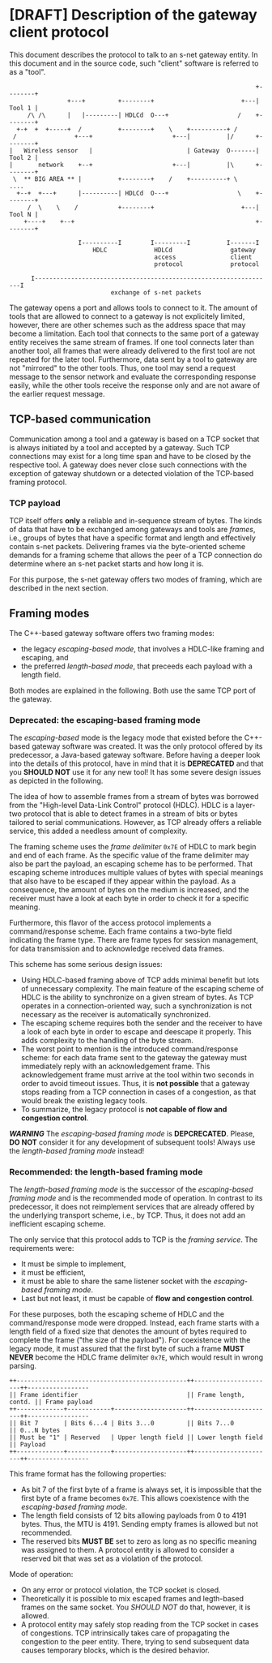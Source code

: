 # [DRAFT] Description of the gateway client protocol
This document describes the protocol to talk to an s-net gateway entity. In this document and in the
source code, such "client" software is referred to as a "tool".


                                                                        +--------+
                    +---+         +--------+                        +---| Tool 1 |
         /\ /\      |   |---------| HDLCd  O---+                   /    +--------+
      +-+  +  +-----+  /          +--------+    \    +----------+ /
     /                +---+                      +---|          |/      +--------+
    |   Wireless sensor   |                          | Gateway  O-------| Tool 2 |
    |       network    +--+                      +---|          |\      +--------+
     \  ** BIG AREA ** |          +--------+    /    +----------+ \        ....
      +--+  +---+      |----------| HDLCd  O---+                   \    +--------+
         /  \    \    /           +--------+                        +---| Tool N |
        +----+    +--+                                                  +--------+
        
                       I----------I        I---------I          I-------I
                           HDLC             HDLCd                gateway
                                            access               client
                                            protocol             protocol
                                            
          I------------------------------------------------------------------I
                                exchange of s-net packets


The gateway opens a port and allows tools to connect to it. The amount of tools that are allowed to
connect to a gateway is not explicitely limited, however, there are other schemes such as the
address space that may become a limitation. Each tool that connects to the same port of a gateway
entity receives the same stream of frames. If one tool connects later than another tool, all frames
that were already delivered to the first tool are not repeated for the later tool. Furthermore,
data sent by a tool to gateway are not "mirrored" to the other tools. Thus, one tool may send a request
message to the sensor network and evaluate the corresponding response easily, while the other tools
receive the response only and are not aware of the earlier request message.

## TCP-based communication
Communication among a tool and a gateway is based on a TCP socket that is always initiated by a tool
and accepted by a gateway. Such TCP connections may exist for a long time span and have to be closed
by the respective tool. A gateway does never close such connections with the exception of gateway
shutdown or a detected violation of the TCP-based framing protocol.

### TCP payload
TCP itself offers **only** a reliable and in-sequence stream of bytes. The kinds of data that have
to be exchanged among gateways and tools are *frames*, i.e., groups of bytes that have a specific format
and length and effectively contain s-net packets. Delivering frames via the byte-oriented scheme demands
for a framing scheme that allows the peer of a TCP connection do determine where an s-net packet starts
and how long it is.

For this purpose, the s-net gateway offers two modes of framing, which are described in the next section.

## Framing modes
The C++-based gateway software offers two framing modes:
- the legacy *escaping-based mode*, that involves a HDLC-like framing and escaping, and
- the preferred *length-based mode*, that preceeds each payload with a length field.

Both modes are explained in the following. Both use the same TCP port of the gateway.

### Deprecated: the escaping-based framing mode
The *escaping-based* mode is the legacy mode that existed before the C++-based gateway software
was created. It was the only protocol offered by its predecessor, a Java-based gateway software. Before
having a deeper look into the details of this protocol, have in mind that it is **DEPRECATED** and that you
**SHOULD NOT** use it for any new tool! It has some severe design issues as depicted in the following.

The idea of how to assemble frames from a stream of bytes was borrowed from the "High-level Data-Link
Control" protocol (HDLC). HDLC is a layer-two protocol that is able to detect frames in a stream of
bits or bytes tailored to serial communications. However, as TCP already offers a reliable service,
this added a needless amount of complexity.

The framing scheme uses the *frame delimiter* `0x7E` of HDLC to mark begin and end of each frame. As the
specific value of the frame delimiter may also be part the payload, an escaping scheme has to be performed.
That escaping scheme introduces multiple values of bytes with special meanings that also have to be escaped
if they appear within the payload. As a consequence, the amount of bytes on the medium is increased,
and the receiver must have a look at each byte in order to check it for a specific meaning.

Furthermore, this flavor of the access protocol implements a command/response scheme. Each frame contains
a two-byte field indicating the frame type. There are frame types for session management, for data
transmission and to acknowledge received data frames.

This scheme has some serious design issues:
- Using HDLC-based framing above of TCP adds minimal benefit but lots of unnecessary complexity. The main
  feature of the escaping scheme of HDLC is the ability to synchronize on a given stream of bytes. As TCP
  operates in a connection-oriented way, such a synchronization is not necessary as the receiver is
  automatically synchronized.
- The escaping scheme requires both the sender and the receiver to have a look of each byte in order to
  escape and deescape it properly. This adds complexity to the handling of the byte stream.
- The worst point to mention is the introduced command/response scheme: for each data frame sent to the
  gateway the gateway must immediately reply with an acknowledgement frame. This acknowledgement frame
  must arrive at the tool within two seconds in order to avoid timeout issues. Thus, it is **not possible**
  that a gateway stops reading from a TCP connection in cases of a congestion, as that would break the
  existing legacy tools.
- To summarize, the legacy protocol is **not capable of flow and congestion control**.

***WARNING*** The *escaping-based framing mode* is **DEPCRECATED**. Please, **DO NOT** consider it for
any development of subsequent tools! Always use the *length-based framing mode* instead!


### Recommended: the length-based framing mode
The *length-based framing mode* is the successor of the *escaping-based framing mode* and is the recommended
mode of operation. In contrast to its predecessor, it does not reimplement services that are already offered
by the underlying transport scheme, i.e., by TCP. Thus, it does not add an inefficient escaping scheme.

The only service that this protocol adds to TCP is the *framing service*. The requirements were:
- It must be simple to implement,
- it must be efficient,
- it must be able to share the same listener socket with the  *escaping-based framing mode*.
- Last but not least, it must be capable of **flow and congestion control**.

For these purposes, both the escaping scheme of HDLC and the command/response mode were dropped. Instead,
each frame starts with a length field of a fixed size that denotes the amount of bytes required to complete
the frame ("the size of the payload"). For coexistence with the legacy mode, it must assured that the first
byte of such a frame **MUST NEVER** become the HDLC frame delimiter `0x7E`, which would result in wrong parsing.

    ++-----------------------------------------------++----------------------++-----------------
    || Frame identifier                              || Frame length, contd. || Frame payload
    ++-------------+------------+--------------------++----------------------++-----------------
    || Bit 7       | Bits 6...4 | Bits 3...0         || Bits 7...0           || 0...N bytes
    || Must be "1" | Reserved   | Upper length field || Lower length field   || Payload
    ++-------------+------------+--------------------++----------------------++-----------------

This frame format has the following properties:
- As bit 7 of the first byte of a frame is always set, it is impossible that the first byte of a frame becomes `0x7E`.
  This allows coexistence with the *escaping-based framing mode*.
- The length field consists of 12 bits allowing payloads from 0 to 4191 bytes. Thus, the MTU is 4191. Sending empty frames
  is allowed but not recommended.
- The reserved bits **MUST BE** set to zero as long as no specific meaning was assigned to them. A protocol entity is allowed
  to consider a reserved bit that was set as a violation of the protocol.

Mode of operation:
- On any error or protocol violation, the TCP socket is closed.
- Theoretically it is possible to mix escaped frames and legth-based frames on the same socket. You *SHOULD NOT* do that,
  however, it is allowed.
- A protocol entity may safely stop reading from the TCP socket in cases of congestions. TCP intrinsically takes care of
  propagating the congestion to the peer entity. There, trying to send subsequent data causes temporary blocks, which is
  the desired behavior.
